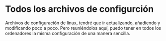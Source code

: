 # Todos los archivos de configurción 
Archivos de configuración de linux, tendré que ir actualizando, añadiendo y modificando poco a poco. 
Pero reuniéndolos aquí, puedo tener en todos los ordenadores la misma configuración de una manera sencilla.

